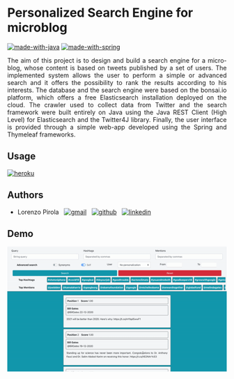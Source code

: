 # Personalized Search Engine for microblog
[![made-with-java](https://img.shields.io/badge/MADE%20WITH-Java-ED8B00?style=for-the-badge&logo=java&logoColor=white)](https://www.java.com)
[![made-with-spring](https://img.shields.io/badge/MADE%20WITH-Spring-6DB33F?style=for-the-badge&logo=spring&logoColor=white)](https://spring.io)



<div align="justify">
The aim of this project is to design and build a search engine for a micro-blog, whose content is based on tweets published by a set of users. The implemented 
system allows the user to perform a simple or advanced search and it offers the possibility to rank the results according to his interests. The database and the 
search engine were based on the bonsai.io platform, which offers a free Elasticsearch installation deployed on the cloud. The crawler used to collect data from 
Twitter and the search framework were built entirely on Java using the Java REST Client (High Level) for Elasticsearch and the Twitter4J library. Finally, the 
user interface is provided through a simple web-app developed using the Spring and Thymeleaf frameworks. 

</div>

## Usage
[![heroku](https://img.shields.io/badge/OPEN%20APP-Heroku-430098?style=for-the-badge&logo=heroku&logoColor=white)](https://information-retrieval-search.herokuapp.com)



## Authors
* Lorenzo Pirola &nbsp;
[![gmail](https://img.shields.io/badge/Gmail-D14836?style=flat-square&logo=gmail&logoColor=white)](mailto:l.pirola13@campus.unimib.it) &nbsp;
[![github](https://img.shields.io/badge/GitHub-100000?style=flat-square&logo=github&logoColor=white)](https://github.com/lpirola13) &nbsp;
[![linkedin](https://img.shields.io/badge/LinkedIn-0077B5?style=flat-square&logo=linkedin&logoColor=white)](https://www.linkedin.com/in/lorenzo-pirola-230275197/)


## Demo
![Alt Text](search-engine.gif)
